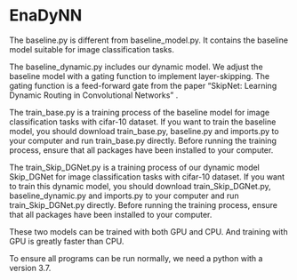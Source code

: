 # EnaDyNN

The baseline.py is different from baseline_model.py. It contains the baseline model suitable for image classification tasks.

The baseline_dynamic.py includes our dynamic model. We adjust the baseline model with a gating function to implement layer-skipping. The gating function is a feed-forward gate from the paper “SkipNet: Learning Dynamic Routing in Convolutional Networks” .

The train_base.py is a training process of the baseline model for image classification tasks with cifar-10 dataset. If you want to train the baseline model, you should download train_base.py, baseline.py and imports.py to your computer and run train_base.py directly. Before running the training process, ensure that all packages have been installed to your computer.

The train_Skip_DGNet.py is a training process of our dynamic model Skip_DGNet for image classification tasks with cifar-10 dataset. If you want to train this dynamic model, you should download train_Skip_DGNet.py, baseline_dynamic.py and imports.py to your computer and run train_Skip_DGNet.py directly. Before running the training process, ensure that all packages have been installed to your computer.

These two models can be trained with both  GPU and CPU. And training with GPU is greatly faster than CPU.

To ensure all programs can be run normally, we need a python with a version 3.7.
